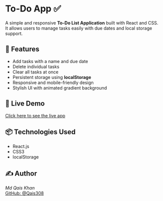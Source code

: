# To-Do App ✅

A simple and responsive **To-Do List Application** built with React and CSS.  
It allows users to manage tasks easily with due dates and local storage support.

## 🚀 Features

- Add tasks with a name and due date  
- Delete individual tasks  
- Clear all tasks at once  
- Persistent storage using **localStorage**  
- Responsive and mobile-friendly design  
- Stylish UI with animated gradient background  

## 🚀 Live Demo

[Click here to see the live app](http://your-todo-app-link.netlify.app)

## 📦 Technologies Used

- React.js  
- CSS3  
- localStorage  

## ✍ Author

*Md Qais Khan*  
[GitHub: @Qais308](https://github.com/Qais308)
